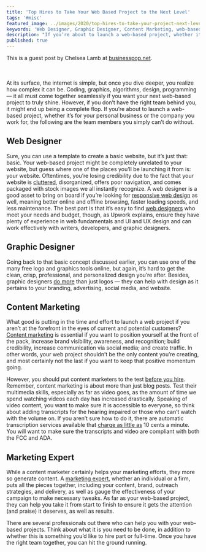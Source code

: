 ```yaml
---
title: 'Top Hires to Take Your Web Based Project to the Next Level'
tags: '#misc'
featured_image: ../images/2020/top-hires-to-take-your-project-next-level.jpg
keywords: 'Web Designer, Graphic Designer, Content Marketing, web-based project'
description: "If you’re about to launch a web-based project, whether it’s for a small or large business, the following are the team members you simply can’t do without."
published: true
---
```


This is a guest post by Chelsea Lamb at [businesspop.net](https://www.businesspop.net).
<br><br><br>

At its surface, the internet is simple, but once you dive deeper, you realize how complex it can be. Coding, graphics, algorithms, design, programming — it all must come together seamlessly if you want your next web-based project to truly shine. However, if you don’t have the right team behind you, it might end up being a complete flop. If you’re about to launch a web-based project, whether it’s for your personal business or the company you work for, the following are the team members you simply can’t do without.

## Web Designer

Sure, you can use a template to create a basic website, but it’s just that: basic. Your web-based project might be completely unrelated to your website, but guess where one of the places you’ll be launching it from is: your website. Oftentimes, you’re losing credibility due to the fact that your website is [cluttered](https://www.business.com/articles/7-website-design-mistakes-that-can-hurt-conversion/), disorganized, offers poor navigation, and comes packaged with stock images we all instantly recognize. A web designer is a good asset to bring on board if you’re looking for [responsive web design](https://www.keycdn.com/blog/benefits-of-responsive-web-design) as well, meaning better online and offline browsing, faster loading speeds, and less maintenance. The best part is that it’s easy to find [web designers](https://www.upwork.com/hire/web-designers/) who meet your needs and budget, though, as Upwork explains, ensure they have plenty of experience in web fundamentals and UI and UX design and can work effectively with writers, developers, and graphic designers.

## Graphic Designer

Going back to that basic concept discussed earlier, you can use one of the many free logo and graphics tools online, but again, it’s hard to get the clean, crisp, professional, and personalized design you’re after. Besides, graphic designers [do more](https://www.twine.fm/blog/what-can-a-graphic-designer-do-for-my-business/) than just logos — they can help with design as it pertains to your branding, advertising, social media, and website.

## Content Marketing

What good is putting in the time and effort to launch a web project if you aren’t at the forefront in the eyes of current and potential customers? [Content marketing](https://masterful-marketing.com/content-marketing-benefits-challenges-tips/) is essential if you want to position yourself at the front of the pack, increase brand visibility, awareness, and recognition; build credibility, increase communication via social media; and create traffic. In other words, your web project shouldn’t be the only content you’re creating, and most certainly not the last if you want to keep that positive momentum going.

However, you should put content marketers to the test [before you hire](https://contently.com/2017/04/26/content-marketing-hiring-golden-rules/). Remember, content marketing is about more than just blog posts. Test their multimedia skills, especially as far as video goes, as the amount of time we spend watching videos each day has increased drastically. Speaking of video content, you want to make sure it is accessible to everyone, so think about adding transcripts for the hearing impaired or those who can’t watch with the volume on. If you aren’t sure how to do it, there are automatic transcription services available that [charge as little as](https://www.rev.com/automated-transcription) 10 cents a minute. You will want to make sure the transcripts and video are compliant with both the FCC and ADA.

## Marketing Expert

While a content marketer certainly helps your marketing efforts, they more so generate content. A [marketing expert](https://www.business.com/articles/7-reasons-to-hire-marketing-experts/), whether an individual or a firm, puts all the pieces together, including your content, brand, outreach strategies, and delivery, as well as gauge the effectiveness of your campaign to make necessary tweaks. As far as your web-based project, they can help you take it from start to finish to ensure it gets the attention (and praise) it deserves, as well as results.

There are several professionals out there who can help you with your web-based projects. Think about what it is you need to be done, in addition to whether this is something you’d like to hire part or full-time. Once you have the right team together, you can hit the ground running.
